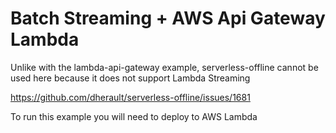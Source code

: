 # Batch Streaming + AWS Api Gateway Lambda

Unlike with the lambda-api-gateway example, serverless-offline cannot be used here because it does not support Lambda Streaming

https://github.com/dherault/serverless-offline/issues/1681

To run this example you will need to deploy to AWS Lambda
